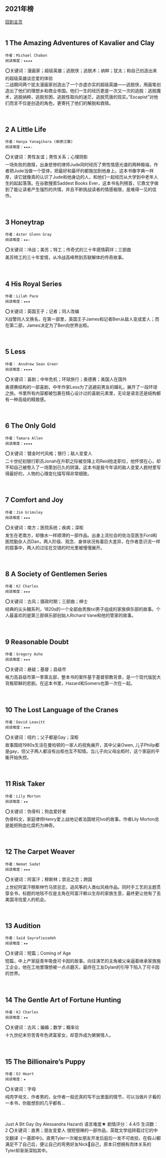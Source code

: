 ## 2021年榜
[回到主页](https://boheme130.github.io/Fiction.git.io/)
<br>
<br>



## 1 The Amazing Adventures of Kavalier and Clay
	作者：Michael Chabon
	阅读难度：★★★★

⭕️关键词：漫画家；超级英雄；逃脱侠；逃脱术；纳粹；犹太；和自己创造出来的超级英雄谈恋爱的体验<br>
二战期间两个犹太漫画家创造出了一个亦虚亦实的超级英雄——逃脱侠，用画笔创造出了他们的理想乡和商业帝国。他们一生的经历更是一次又一次的逃脱：逃脱魔术，逃脱纳粹，逃脱贫困，逃脱性取向的迷茫，逃脱荒唐的现实。”Escapist”对他们而言不仅是创造的角色，更寄托了他们的解脱和救赎。
<br>
<br>
<br>

## 2 A Little Life
	作者：Hanya Yanagihara (柳原汉雅)
	阅读难度：★★★☆

⭕️关键词：男性友谊；男性关系；心理阴影<br>
一场失败的救赎，出身悲惨的律师Jude同时经历了男性情感光谱的两种极端，作者把Jude当做一个受体，把最好和最坏的都施加到他身上。这本书像字典一样厚，读它就像真的认识了Jude和他身边的人，和他们一起经历从大学到中老年人生的起起落落。在谷歌搜索Saddest Books Ever，这本书名列榜首，它靠文字做到了能让读者产生强烈的共情，并且不断挑战读者的情感极限，是难得一见的佳作。
<br>
<br>
<br>


## 3 Honeytrap
	作者：Aster Glenn Gray
	阅读难度：★★☆

⭕️关键词：冷战；美苏；特工；传奇式的三十年感情羁绊；三部曲<br>
美苏特工的三十年爱情，从冷战高峰熬到苏联解体的传奇故事。<br>
<br>
<br>

## 4 His Royal Series
	作者：Lilah Pace
	阅读难度：★★★

⭕️关键词：英国王子；记者；同人改编<br>
X战警同人文换名，在第一部里，英国王子James和记者Ben从敌人变成爱人；而在第二部，James决定为了Ben向世界出柜。<br>
<br>
<br>


## 5 Less
	作者： Ansdrew Sean Greer
	阅读难度：★★★★

⭕️关键词：喜剧；中年危机；环球旅行；奥德赛；美国人在国外<br>
奥德赛结构的一部喜剧，中年作家Less为了逃避前男友的婚礼，展开了一段环球之旅。书里所有内容都被包裹在精心设计过的喜剧元素里，无论是语言还是结构都有一种高级的精致感。<br>
<br>
<br>


## 6 The Only Gold
	作者：Tamara Allen
	阅读难度：★★★★

⭕️关键词：镀金时代风格；银行；敌人变爱人<br>
二十世纪初银行职员Jonah在升职之际被空降上司Reid抢走职位，他怀恨在心，却不知自己被卷入了一场策划已久的阴谋。这本书是我今年读的敌人变爱人题材里写得最好的，人物的心理变化描写得非常细致。<br>
<br>
<br>


## 7 Comfort and Joy
	作者：Jim Grimsley
	阅读难度：★★★

⭕️关键词：南方；医院系统；疾病；深柜<br>
发生在老南方，却像水一样顺滑的一部作品。出身上流社会的佐治亚医生Ford和医院勤杂人员Dan，两人阶级、观念、身体状况有着巨大差异，在作者意识流一样的叙事中，两人的过往在交错的时光里被慢慢展开。<br>
<br>
<br>


## 8 A Society of Gentlemen Series
	作者：KJ Charles
	阅读难度：★★★

⭕️关键词：古风；摄政时期；三部曲；绅士<br>
经典的尖头鳗系列，1820s的一个全部由贵族txl男子组成的家族俱乐部的故事。个人最喜欢的是第三部俱乐部创始人Richard Vane和他的管家的故事。<br>
<br>
<br>



## 9 Reasonable Doubt
	作者：Gregory Ashe
	阅读难度：★★★

⭕️关键词：悬疑；基督；县级市<br>
格力高县级市第一季第五部，整本书的案件基于基督邪教背景，是一个现代版犹大背叛耶稣的悲剧。在这本书里，Hazard和Somers也第一次在一起。<br>
<br>
<br>


## 10 The Lost Language of the Cranes
	作者：David Leavitt
	阅读难度：★★★

⭕️关键词：纽约；父子都是Gay；深柜<br>
故事围绕1980s生活在曼哈顿的一家人的视角展开，其中父亲Owen, 儿子Philip都是gay，但父子两人都没有出柜也互不知情。当儿子向父母出柜时，这个家庭的平衡开始失控。<br>
<br>
<br>


## 11 Risk Taker
	作者：Lily Morton
	阅读难度：★★

⭕️关键词：伪骨科；狗血爱好者<br>
伪骨科文，家庭律师Henry爱上战地记者法国继兄Ivo的故事。作者Lily Morton总是能把狗血化腐朽为神奇。<br>
<br>
<br>



## 12 The Carpet Weaver
	作者：Nemat Sadat
	阅读难度：★★★

⭕️关键词：阿富汗；穆斯林；禁忌之恋；跨国<br>
上世纪阿富汗穆斯林竹马禁忌恋，追风筝的人类似风格作品。同时手工艺的主题贯穿全书，标题的地毯不仅是主角在阿富汗赖以生存的家族生意，最终更让他有了去美国寻找爱人的机会。<br>
<br>
<br>


## 13 Audition
	作者：Saïd Sayrafiezadeh
	阅读难度：★★

⭕️关键词：短篇；Coming of Age<br>
短篇，中上产家庭青年吸食可卡因的故事。向往演艺的主角被父亲逼着继承家族施工企业，他在工地里理想被一点点磨灭，最终在工友Dylan的引导下陷入了可卡因的世界。<br>
<br>
<br>


## 14 The Gentle Art of Fortune Hunting
	作者：KJ Charles
	阅读难度：★★

⭕️关键词：古风；骗婚；数学；概率论<br>
十九世纪末穷苦青年色诱富家女，却意外成为舅舅情人。<br>
<br>
<br>


## 15 The Billionaire’s Puppy
	作者：DJ Heart
	阅读难度：★

⭕️关键词：字母<br>
纯肉字母文，作者男的，女作者一般还真的写不出里面的情节，可以当做片子看的一本书，你能想到的几乎都有…<br>
<br>
<br>


Just A Bit Gay (by Alessandra Hazard)
	语言难度★
	剧情评分：4.4/5
	生词数：2
⭕️关键词：直男；朋友变爱人
很短很辣的一部作品，英耽文学组转载过它的中文翻译《一基即中》。直男Tyler一次被女朋友开发后庭后一发不可收拾，在假JJ都满足不了自己后，便让自己的弯男好友Nick🌿自己，原本只想拥有肉体关系的Tyler却渐渐深陷其中。
